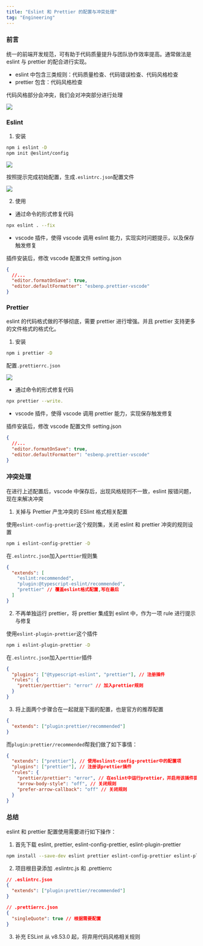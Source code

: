 ```yaml
---
title: "Eslint 和 Prettier 的配置与冲突处理"
tag: "Engineering"
---
```


### 前言

统一的前端开发规范，可有助于代码质量提升与团队协作效率提高。通常做法是 eslint 与 prettier 的配合进行实现。

- eslint 中包含三类规则：代码质量检查、代码错误检查、代码风格检查
- prettier 包含：代码风格检查

代码风格部分会冲突，我们会对冲突部分进行处理

![](../imgs/29/01.awebp)

### Eslint

1. 安装

```bash
npm i eslint -D
npm init @eslint/config
```

![](../imgs/29/02.awebp)

按照提示完成初始配置，生成`.eslintrc.json`配置文件

![](../imgs/29/03.awebp)

2. 使用

- 通过命令的形式修复代码

```bash
npx eslint . --fix
```

- vscode 插件，使得 vscode 调用 eslint 能力，实现实时问题提示，以及保存触发修复

插件安装后，修改 vscode 配置文件 setting.json

```json
{
  //...
  "editor.formatOnSave": true,
  "editor.defaultFormatter": "esbenp.prettier-vscode"
}
```

### Prettier

eslint 的代码格式做的不够彻底，需要 prettier 进行增强。并且 prettier 支持更多的文件格式的格式化。

1. 安装

```bash
npm i prettier -D
```

配置`.prettierrc.json`

![](../imgs/29/04.awebp)

- 通过命令的形式修复代码

```bash
npx prettier --write.
```

- vscode 插件，使得 vscode 调用 prettier 能力，实现保存触发修复

插件安装后，修改 vscode 配置文件 setting.json

```json
{
  //...
  "editor.formatOnSave": true,
  "editor.defaultFormatter": "esbenp.prettier-vscode"
}
```

### 冲突处理

在进行上述配置后，vscode 中保存后，出现风格规则不一致，eslint 报错问题，现在来解决冲突

1. 关掉与 Prettier 产生冲突的 ESlint 格式相关配置

使用`eslint-config-prettier`这个规则集，关闭 eslint 和 prettier 冲突的规则设置

```bash
npm i eslint-config-prettier -D
```

在`.eslintrc.json`加入`perttier`规则集

```json
{
  "extends": [
    "eslint:recommended",
    "plugin:@typescript-eslint/recommended",
    "prettier" // 覆盖eslint格式配置,写在最后
  ]
}
```

2. 不再单独运行 prettier，将 prettier 集成到 eslint 中，作为一项 rule 进行提示与修复

使用`eslint-plugin-prettier`这个插件

```bash
npm i eslint-plugin-prettier -D
```

在`.eslintrc.json`加入`perttier`插件

```json
{
  "plugins": ["@typescript-eslint", "prettier"], // 注册插件
  "rules": {
    "prettier/perttier": "error" // 加入prettier规则
  }
}
```

3. 将上面两个步骤合在一起就是下面的配置，也是官方的推荐配置

```json
{
  "extends": ["plugin:prettier/recommended"]
}
```

而`plugin:prettier/recommended`帮我们做了如下事情：

```json
{
  "extends": ["prettier"], // 使用eslinst-config-prettier中的配置项
  "plugins": ["prettier"], // 注册该prettier插件
  "rules": {
    "prettier/prettier": "error", // 在eslint中运行prettier，并启用该插件提供的规则
    "arrow-body-style": "off", // 关闭规则
    "prefer-arrow-callback": "off" // 关闭规则
  }
}
```

### 总结

eslint 和 prettier 配置使用需要进行如下操作：

1. 首先下载 eslint, prettier, eslint-config-prettier, eslint-plugin-prettier

```bash
npm install --save-dev eslint prettier eslint-config-prettier eslint-plugin-prettier
```

2. 项目根目录添加 .eslintrc.js 和 .prettierrc

```json
// .eslintrc.json
{
  "extends": ["plugin:prettier/recommended"]
}
```

```json
// .prettierrc.json
{
  "singleQuote": true // 根据需要配置
}
```

3. 补充 ESLint 从 v8.53.0 起，将弃用代码风格相关规则
